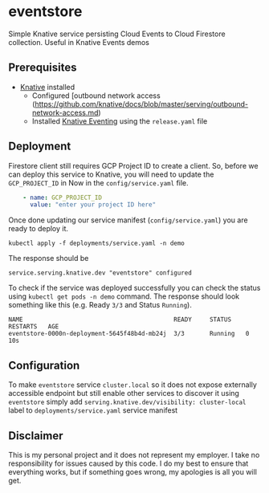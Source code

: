 # eventstore

Simple Knative service persisting Cloud Events to Cloud Firestore collection. Useful in Knative Events demos

## Prerequisites

 * [Knative](https://github.com/knative/docs/blob/master/install) installed
    * Configured [outbound network access (https://github.com/knative/docs/blob/master/serving/outbound-network-access.md)
    * Installed [Knative Eventing](https://github.com/knative/docs/tree/master/eventing) using the `release.yaml` file


## Deployment

Firestore client still requires GCP Project ID to create a client. So, before we can deploy this service to Knative, you will need to update the `GCP_PROJECT_ID` in Now in the `config/service.yaml` file.

```yaml
    - name: GCP_PROJECT_ID
      value: "enter your project ID here"
```

Once done updating our service manifest (`config/service.yaml`) you are ready to deploy it.

```shell
kubectl apply -f deployments/service.yaml -n demo
```

The response should be

```shell
service.serving.knative.dev "eventstore" configured
```

To check if the service was deployed successfully you can check the status using `kubectl get pods -n demo` command. The response should look something like this (e.g. Ready `3/3` and Status `Running`).

```shell
NAME                                          READY     STATUS    RESTARTS   AGE
eventstore-0000n-deployment-5645f48b4d-mb24j  3/3       Running   0          10s
```

## Configuration

To make `eventstore` service `cluster.local` so it does not expose externally accessible endpoint but still enable other services to discover it using `eventstore` simply add `serving.knative.dev/visibility: cluster-local` label to `deployments/service.yaml` service manifest

## Disclaimer

This is my personal project and it does not represent my employer. I take no responsibility for issues caused by this code. I do my best to ensure that everything works, but if something goes wrong, my apologies is all you will get.

